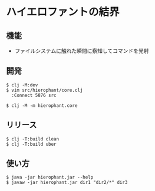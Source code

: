# ハイエロファントの結界

## 機能

- ファイルシステムに触れた瞬間に察知してコマンドを発射

## 開発

```
$ clj -M:dev
$ vim src/hierophant/core.clj
  :Connect 5876 src

$ clj -M -m hierophant.core
```

## リリース

```
$ clj -T:build clean
$ clj -T:build uber
```

## 使い方

```
$ java -jar hierophant.jar --help
$ javaw -jar hierophant.jar dir1 "dir2/*" dir3
```
